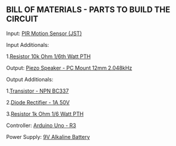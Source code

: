 BILL OF MATERIALS - PARTS TO BUILD THE CIRCUIT
----------------------------------------------
Input: [PIR Motion Sensor (JST)](https://www.sparkfun.com/products/13285)

Input Additionals:

1.[Resistor 10k Ohm 1/6th Watt PTH](https://www.sparkfun.com/products/8374)

Output: [Piezo Speaker - PC Mount 12mm 2.048kHz](https://www.sparkfun.com/products/7950)

Output Additionals:

1.[Transistor - NPN BC337](https://www.sparkfun.com/products/13689)

2.[Diode Rectifier - 1A 50V](https://www.sparkfun.com/products/8589)

3.[Resistor 1k Ohm 1/6 Watt PTH](https://www.sparkfun.com/products/8980)

Controller: [Arduino Uno - R3](https://www.sparkfun.com/products/11021)


Power Supply: [9V Alkaline Battery](https://www.sparkfun.com/products/10218)

